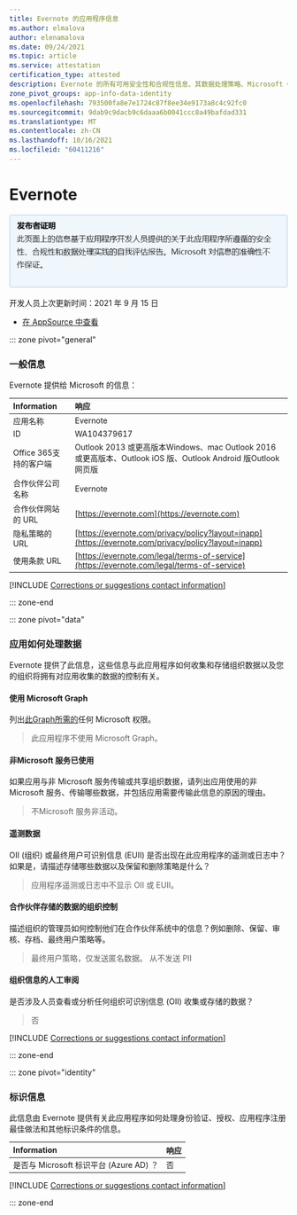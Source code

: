 ```yaml
---
title: Evernote 的应用程序信息
ms.author: elmalova
author: elenamalova
ms.date: 09/24/2021
ms.topic: article
ms.service: attestation
certification_type: attested
description: Evernote 的所有可用安全性和合规性信息、其数据处理策略、Microsoft Cloud App Security应用程序目录信息以及 CSA STAR 注册表中的安全/合规性信息。
zone_pivot_groups: app-info-data-identity
ms.openlocfilehash: 793500fa8e7e1724c87f8ee34e9173a8c4c92fc0
ms.sourcegitcommit: 9dab9c9dacb9c6daaa6b0041ccc8a49bafdad331
ms.translationtype: MT
ms.contentlocale: zh-CN
ms.lasthandoff: 10/16/2021
ms.locfileid: "60411216"
---
```

# <a name="evernote"></a>Evernote

<p></p>
<img alt="Publisher Attestation: The information on this page is based on a self-assessment report provided by the app developer on the security, compliance, and data handling practices followed by this app. Microsoft makes no guarantees regarding the accuracy of the information." src="../media/attested.png" width="650" />
<p>开发人员上次更新时间：2021 年 9 月 15 日</p>

* <a href="https://appsource.microsoft.com/product/office/WA104379617" target="_blank">在 AppSource 中查看</a>

::: zone pivot="general"

### <a name="general-information"></a>一般信息

Evernote 提供给 Microsoft 的信息：

| **Information** | **响应** |
|:----------------|:-------------|
| 应用名称 | Evernote |
| ID | WA104379617 |
| Office 365支持的客户端 | Outlook 2013 或更高版本Windows、mac Outlook 2016 或更高版本、Outlook iOS 版、Outlook Android 版Outlook 网页版 |
| 合作伙伴公司名称 | Evernote |
| 合作伙伴网站的 URL | [https://evernote.com](https://evernote.com) |
| 隐私策略的 URL | [https://evernote.com/privacy/policy?layout=inapp](https://evernote.com/privacy/policy?layout=inapp) |
| 使用条款 URL | [https://evernote.com/legal/terms-of-service](https://evernote.com/legal/terms-of-service) |

 [!INCLUDE [Corrections or suggestions contact information](../includes/corrections-or-suggestions.md)]

::: zone-end

::: zone pivot="data"

### <a name="how-the-app-handles-data"></a>应用如何处理数据

Evernote 提供了此信息，这些信息与此应用程序如何收集和存储组织数据以及您的组织将拥有对应用收集的数据的控制有关。

#### <a name="data-access-using-microsoft-graph"></a>使用 Microsoft Graph

列出[此Graph所需的](https://docs.microsoft.com/graph/permissions-reference)任何 Microsoft 权限。

>此应用程序不使用 Microsoft Graph。


#### <a name="non-microsoft-services-used"></a>非Microsoft 服务已使用

如果应用与非 Microsoft 服务传输或共享组织数据，请列出应用使用的非 Microsoft 服务、传输哪些数据，并包括应用需要传输此信息的原因的理由。

>不Microsoft 服务非活动。



#### <a name="telemetry-data"></a>遥测数据

OII (组织) 或最终用户可识别信息 (EUII) 是否出现在此应用程序的遥测或日志中？ 如果是，请描述存储哪些数据以及保留和删除策略是什么？

>应用程序遥测或日志中不显示 OII 或 EUII。

#### <a name="organizational-controls-for-data-stored-by-partner"></a>合作伙伴存储的数据的组织控制

描述组织的管理员如何控制他们在合作伙伴系统中的信息？例如删除、保留、审核、存档、最终用户策略等。

>最终用户策略，仅发送匿名数据。 从不发送 PII

#### <a name="human-review-of-organizational-information"></a>组织信息的人工审阅

是否涉及人员查看或分析任何组织可识别信息 (OII) 收集或存储的数据？

>否

[!INCLUDE [Corrections or suggestions contact information](../includes/corrections-or-suggestions.md)]

::: zone-end


::: zone pivot="identity"

### <a name="identity-information"></a>标识信息

此信息由 Evernote 提供有关此应用程序如何处理身份验证、授权、应用程序注册最佳做法和其他标识条件的信息。

| **Information** | **响应** |
|:----------------|:-------------|
| 是否与 Microsoft 标识平台 (Azure AD) ？  | 否 |

[!INCLUDE [Corrections or suggestions contact information](../includes/corrections-or-suggestions.md)]

::: zone-end

